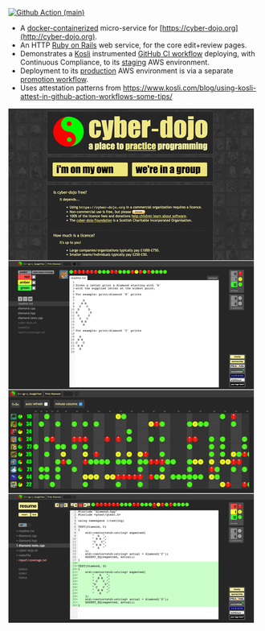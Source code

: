 [![Github Action (main)](https://github.com/cyber-dojo/web/actions/workflows/main.yml/badge.svg)](https://github.com/cyber-dojo/web/actions)

- A [docker-containerized](https://hub.docker.com/r/cyberdojo/web/tags) micro-service for [https://cyber-dojo.org](http://cyber-dojo.org).
- An HTTP [Ruby on Rails](https://rubyonrails.org/) web service, for the core edit+review pages.
- Demonstrates a [Kosli](https://www.kosli.com/) instrumented [GitHub CI workflow](https://app.kosli.com/cyber-dojo/flows/web-ci/trails/) 
  deploying, with Continuous Compliance, to its [staging](https://app.kosli.com/cyber-dojo/environments/aws-beta/snapshots/) AWS environment.
- Deployment to its [production](https://app.kosli.com/cyber-dojo/environments/aws-prod/snapshots/) AWS environment is via a separate [promotion workflow](https://github.com/cyber-dojo/aws-prod-co-promotion).
- Uses attestation patterns from https://www.kosli.com/blog/using-kosli-attest-in-github-action-workflows-some-tips/


![cyber-dojo.org home page](https://github.com/cyber-dojo/cyber-dojo/blob/master/shared/home_page_snapshot.png)

